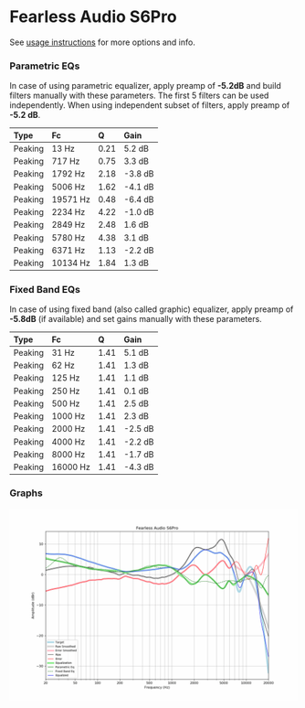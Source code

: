 # Fearless Audio S6Pro
See [usage instructions](https://github.com/jaakkopasanen/AutoEq#usage) for more options and info.

### Parametric EQs
In case of using parametric equalizer, apply preamp of **-5.2dB** and build filters manually
with these parameters. The first 5 filters can be used independently.
When using independent subset of filters, apply preamp of **-5.2 dB**.

| Type    | Fc       |    Q | Gain    |
|:--------|:---------|:-----|:--------|
| Peaking | 13 Hz    | 0.21 | 5.2 dB  |
| Peaking | 717 Hz   | 0.75 | 3.3 dB  |
| Peaking | 1792 Hz  | 2.18 | -3.8 dB |
| Peaking | 5006 Hz  | 1.62 | -4.1 dB |
| Peaking | 19571 Hz | 0.48 | -6.4 dB |
| Peaking | 2234 Hz  | 4.22 | -1.0 dB |
| Peaking | 2849 Hz  | 2.48 | 1.6 dB  |
| Peaking | 5780 Hz  | 4.38 | 3.1 dB  |
| Peaking | 6371 Hz  | 1.13 | -2.2 dB |
| Peaking | 10134 Hz | 1.84 | 1.3 dB  |

### Fixed Band EQs
In case of using fixed band (also called graphic) equalizer, apply preamp of **-5.8dB**
(if available) and set gains manually with these parameters.

| Type    | Fc       |    Q | Gain    |
|:--------|:---------|:-----|:--------|
| Peaking | 31 Hz    | 1.41 | 5.1 dB  |
| Peaking | 62 Hz    | 1.41 | 1.3 dB  |
| Peaking | 125 Hz   | 1.41 | 1.1 dB  |
| Peaking | 250 Hz   | 1.41 | 0.1 dB  |
| Peaking | 500 Hz   | 1.41 | 2.5 dB  |
| Peaking | 1000 Hz  | 1.41 | 2.3 dB  |
| Peaking | 2000 Hz  | 1.41 | -2.5 dB |
| Peaking | 4000 Hz  | 1.41 | -2.2 dB |
| Peaking | 8000 Hz  | 1.41 | -1.7 dB |
| Peaking | 16000 Hz | 1.41 | -4.3 dB |

### Graphs
![](./Fearless%20Audio%20S6Pro.png)